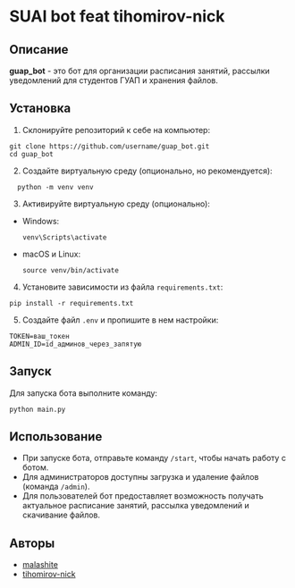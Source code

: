 # SUAI bot feat tihomirov-nick

## Описание

**guap_bot** - это бот для организации расписания занятий, рассылки уведомлений для студентов ГУАП и хранения файлов.

## Установка

1. Склонируйте репозиторий к себе на компьютер:
  ```
  git clone https://github.com/username/guap_bot.git
  cd guap_bot
  ```


2. Создайте виртуальную среду (опционально, но рекомендуется):
```
  python -m venv venv
```

3. Активируйте виртуальную среду (опционально):

- Windows:

  ```
  venv\Scripts\activate
  ```

- macOS и Linux:

  ```
  source venv/bin/activate
  ```

4. Установите зависимости из файла `requirements.txt`:

  ```
  pip install -r requirements.txt
  ```


5. Создайте файл `.env` и пропишите в нем настройки:
  ```
  TOKEN=ваш_токен
  ADMIN_ID=id_админов_через_запятую
  ```

## Запуск

  Для запуска бота выполните команду:
  ```
  python main.py
  ```

## Использование

- При запуске бота, отправьте команду `/start`, чтобы начать работу с ботом.
- Для администраторов доступны загрузка и удаление файлов (команда `/admin`).
- Для пользователей бот предоставляет возможность получать актуальное расписание занятий, рассылка уведомлений и скачивание файлов.

## Авторы

- [malashite](https://github.com/malashite)
- [tihomirov-nick](https://github.com/tihomirov-nick)



